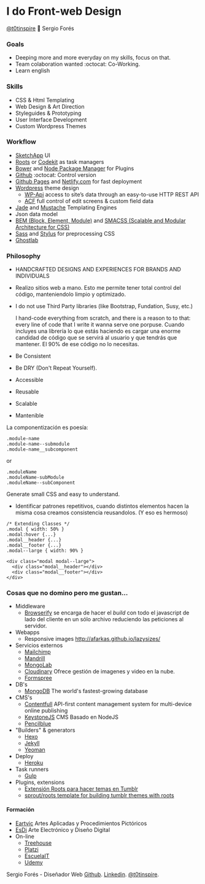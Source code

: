 # I do Front-web Design
[@t0tinspire](https://twitter.com/t0tinspire/) :ear_of_rice: Sergio Forés

### Goals
- Deeping more and more everyday on my skills, focus on that.
- Team colaboration wanted :octocat: Co-Working.
- Learn english

### Skills
  - CSS & Html Templating
  - Web Design & Art Direction
  - Styleguides & Prototyping
  - User Interface Development
  - Custom Wordpress Themes

### Workflow
  - [SketchApp](http://bohemiancoding.com/sketch/) UI
  - [Roots](http://roots.cx/) or [Codekit](https://incident57.com/codekit/) as task managers
  - [Bower](http://bower.io/) and [Node Package Manager](https://www.npmjs.com/) for Plugins
  - [Github](https://github.com/) :octocat: Control version
  - [Github Pages](https://pages.github.com/) and [Netlify.com](Netlify.com) for fast deployment
  - [Wordpress](http://wordpress.org) theme design
    - [WP-Api](http://wp-api.org/) access to site’s data through an easy-to-use HTTP REST API
    - [ACF](http://www.advancedcustomfields.com/) full control of edit screens & custom field data
  - [Jade](http://jade-lang.com/) and [Mustache](https://mustache.github.io/) Templating Engines
  - Json data model
  - [BEM (Block, Element, Module)](https://en.bem.info/) and [SMACSS (Scalable and Modular Architecture for CSS)](https://smacss.com/)
  - [Sass](http://sass-lang.com/) and [Stylus](https://learnboost.github.io/stylus/) for preprocessing CSS
  - [Ghostlab](http://feedback.vanamco.com/knowledgebase)


### Philosophy

- HANDCRAFTED
DESIGNS AND EXPERIENCES
FOR BRANDS AND INDIVIDUALS

- Realizo sitios web a mano. Esto me permite tener total control del código, manteniendolo limpio y optimizado.

- I do not use Third Party libraries (like Bootstrap, Fundation, Susy, etc.)

  I hand-code everything from scratch, and there is a reason to to that: every line of code that I write it wanna serve one porpuse. Cuando incluyes una librería lo que estás haciendo es cargar una enorme candidad de código que se servirá al usuario y que tendrás que mantener. El 90% de ese código no lo necesitas.

- Be Consistent
- Be DRY (Don't Repeat Yourself).
- Accessible
- Reusable
- Scalable
- Mantenible

La componentización es poesía:

```
.module-name
.module-name--submodule
.module-name__subcomponent
```
or
```
.moduleName
.moduleName-subModule
.moduleName--subComponent
```
Generate small CSS and easy to understand.
- Identificar patrones repetitivos, cuando distintos elementos hacen la misma cosa creamos consistencia reusandolos. (Y eso es hermoso)

```
/* Extending Classes */
.modal { width: 50% }
.modal:hover {...}
.modal__header {...}
.modal__footer {...}
.modal--large { width: 90% }

<div class="modal modal--large">
  <div class="modal__header"></div>
  <div class="modal__footer"></div>
</div>
```

### Cosas que no domino pero me gustan...
- Middleware
  - [Browserify](http://browserify.org/) se encarga de hacer el *build* con todo el javascript de lado del cliente en un sólo archivo reduciendo las peticiones al servidor.
- Webapps
  - Responsive images http://afarkas.github.io/lazysizes/
- Servicios externos
  - [Mailchimp](http://mailchimp.com/)
  - [Mandrill](https://mandrill.com/)
  - [MongoLab](https://mongolab.com/)
  - [Cloudinary](http://cloudinary.com/) Ofrece gestión de imagenes y video en la nube.
  - [Formspree](http://formspree.io)
- DB's
  - [MongoDB](https://www.mongodb.org/) The world's fastest-growing database
- CMS's
  - [Contentfull](https://www.contentful.com) API-first content management system for multi-device online publishing
  - [KeystoneJS](http://keystonejs.com) CMS Basado en NodeJS
  - [Pencilblue](https://pencilblue.org/)
- "Builders" & generators
  - [Hexo](https://hexo.io/)
  - [Jekyll](http://jekyllrb.com/)
  - [Yeoman](http://yeoman.io/)
- Deploy
  - [Heroku](https://www.heroku.com)
- Task runners
  - [Gulp](http://gulpjs.com/)
- Plugins, extensions
  - [Extensión Roots para hacer temas en Tumblr](https://github.com/carrot/roots-tumblr)
  - [sprout/roots template for building tumblr themes with roots](https://github.com/carrot/sprout-roots-tumblr)

#### Formación
- [Eartvic](http://www.eartvic.net/) Artes Aplicadas y Procedimientos Pictóricos
- [EsDi](http://www.esdi.es/) Arte Electrónico y Diseño Digital
- On-line
  - [Treehouse](https://teamtreehouse.com)
  - [Platzi](https://courses.platzi.com/)
  - [EscuelaIT](http://escuela.it/)
  - [Udemy](https://www.udemy.com/courses/)

Sergio Forés - Diseñador Web
[Github](https://github.com/t0t/).
[Linkedin](https://www.linkedin.com/in/sergiofores/).
[@t0tinspire](https://twitter.com/t0tinspire/).
